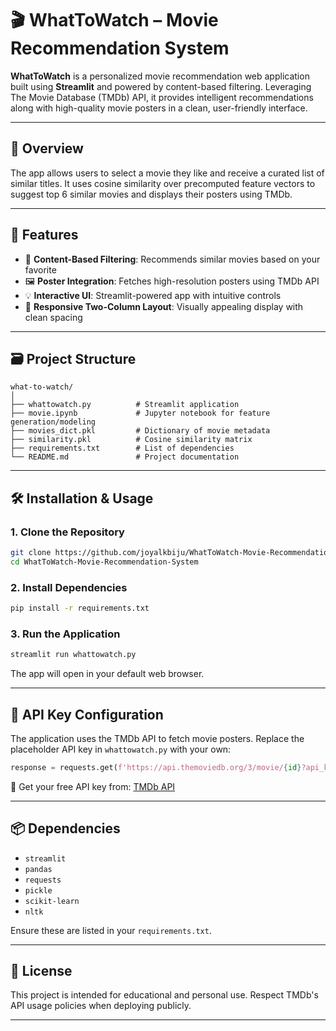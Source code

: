# 🎬 WhatToWatch – Movie Recommendation System

**WhatToWatch** is a personalized movie recommendation web application built using **Streamlit** and powered by content-based filtering. Leveraging The Movie Database (TMDb) API, it provides intelligent recommendations along with high-quality movie posters in a clean, user-friendly interface.

---

## 📌 Overview

The app allows users to select a movie they like and receive a curated list of similar titles. It uses cosine similarity over precomputed feature vectors to suggest top 6 similar movies and displays their posters using TMDb.

---

## 🚀 Features

- 🎯 **Content-Based Filtering**: Recommends similar movies based on your favorite
- 🖼️ **Poster Integration**: Fetches high-resolution posters using TMDb API
- 💡 **Interactive UI**: Streamlit-powered app with intuitive controls
- 🧱 **Responsive Two-Column Layout**: Visually appealing display with clean spacing

---

## 🗃️ Project Structure

```
what-to-watch/
│
├── whattowatch.py          # Streamlit application
├── movie.ipynb             # Jupyter notebook for feature generation/modeling
├── movies_dict.pkl         # Dictionary of movie metadata
├── similarity.pkl          # Cosine similarity matrix
├── requirements.txt        # List of dependencies
└── README.md               # Project documentation
```

---

## 🛠️ Installation & Usage

### 1. Clone the Repository

```bash
git clone https://github.com/joyalkbiju/WhatToWatch-Movie-Recommendation-System.git
cd WhatToWatch-Movie-Recommendation-System
```

### 2. Install Dependencies

```bash
pip install -r requirements.txt
```

### 3. Run the Application

```bash
streamlit run whattowatch.py
```

The app will open in your default web browser.

---

## 🔑 API Key Configuration

The application uses the TMDb API to fetch movie posters. Replace the placeholder API key in `whattowatch.py` with your own:

```python
response = requests.get(f'https://api.themoviedb.org/3/movie/{id}?api_key=YOUR_API_KEY')
```

📌 Get your free API key from: [TMDb API](https://www.themoviedb.org/documentation/api)

---



## 📦 Dependencies

- `streamlit`
- `pandas`
- `requests`
- `pickle`
- `scikit-learn`
- `nltk`

Ensure these are listed in your `requirements.txt`.

---

## 📖 License

This project is intended for educational and personal use. Respect TMDb's API usage policies when deploying publicly.

---




